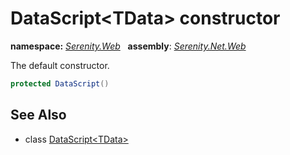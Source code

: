 # DataScript&lt;TData&gt; constructor
**namespace:** *[Serenity.Web](../../README.md#serenity.web-namespace)*   **assembly**: *[Serenity.Net.Web](../../README.md)*

The default constructor.

```csharp
protected DataScript()
```

## See Also

* class [DataScript&lt;TData&gt;](../DataScript-1.md)